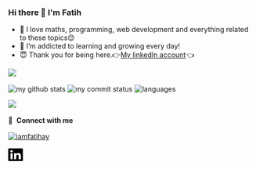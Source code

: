 ### Hi there 👋 I'm Fatih


- 🔭  I love maths, programming, web development and everything related to these topics😊
- 🌱  I’m addicted to learning and growing every day!
- 😇  Thank you for being here.👉[My linkedIn account](https://www.linkedin.com/in/fatih-ay1661/)👈

 

![](https://komarev.com/ghpvc/?username=iamfatihay)

<img src="https://github-readme-stats.vercel.app/api?username=iamfatihay&theme=chartreuse-dark" alt="my github stats" width="49%"/>

<img src="https://github-readme-streak-stats.herokuapp.com/?user=iamfatihay&theme=chartreuse-dark" alt="my commit status" width="49%" />

<img src="https://github-readme-stats.vercel.app/api/top-langs/?username=iamfatihay&theme=chartreuse-dark&layout=compact" alt="languages" width="50%">


![](https://media0.giphy.com/media/v1.Y2lkPTc5MGI3NjExZGY0ZDM5NWE0OGQ3ZGVlY2I5YTk0ZDMxMDE1NzQwMmIxNGY1MzM0NyZjdD1n/LaVp0AyqR5bGsC5Cbm/giphy.gif)



🔗 &nbsp;**Connect with me**
<p align="left">
  
<a href="https://twitter.com/Fatih__AY" target="_blank"><img align="center" src="https://raw.githubusercontent.com/nathanColton/github-profile-readme-generator/master/src/images/icons/Social/twitter.svg" alt="iamfatihay" height="30" width="40"/></a>


<a href="https://www.linkedin.com/in/fatih-ay1661/" target="_blank"><img align="center" src="https://raw.githubusercontent.com/iamfatihay/iamfatihay/master/linkedin.svg" alt="iamfatihay" height="30" width="30"/></a>
  
  
  
  
   
   
